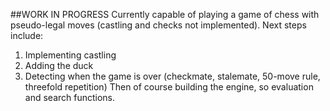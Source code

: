 ##WORK IN PROGRESS
Currently capable of playing a game of chess with pseudo-legal moves (castling and checks not implemented).
Next steps include:
1. Implementing castling
2. Adding the duck
3. Detecting when the game is over (checkmate, stalemate, 50-move rule, threefold repetition)
Then of course building the engine, so evaluation and search functions.
